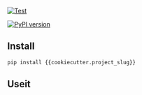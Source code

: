 [comment]: <> (description)

[![Test](https://github.com/{{cookiecutter.github_username}}/{{cookiecutter.project_slug}}/actions/workflows/test.yml/badge.svg)](https://github.com/{{cookiecutter.github_username}}/{{cookiecutter.project_slug}}/actions/workflows/test.yml)

[![PyPI version](https://badge.fury.io/py/{{cookiecutter.project_slug}}.svg)](https://badge.fury.io/py/{{cookiecutter.project_slug}})

[comment]: <> (document link)

## Install

```bash
pip install {{cookiecutter.project_slug}}
```

## Useit
